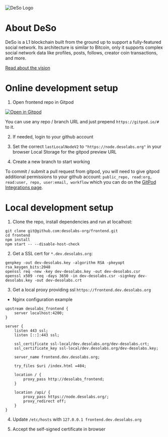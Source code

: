 ![DeSo Logo](src/assets/deso/camelcase_logo.svg)

# About DeSo

DeSo is a L1 blockchain built from the ground up to support a fully-featured
social network. Its architecture is similar to Bitcoin, only it supports complex
social network data like profiles, posts, follows, creator coin transactions, and
more.

[Read about the vision](https://docs.deso.org/#the-ultimate-vision)

# Online development setup

1. Open frontend repo in Gitpod

[![Open in Gitpod](https://gitpod.io/button/open-in-gitpod.svg)](https://gitpod.io/#https://github.com/desolabs-org/frontend)

You can use any repo / branch URL and just prepend `https://gitpod.io/#` to it.

2. If needed, login to your github account

3. Set the correct `lastLocalNodeV2` to `"https://node.desolabs.org"` in your browser Local Storage for the gitpod preview URL

4. Create a new branch to start working

To commit / submit a pull request from gitpod, you will need to give gitpod additional permissions to your github account: `public_repo, read:org, read:user, repo, user:email, workflow` which you can do on the [GitPod Integrations page](https://gitpod.io/integrations).

# Local development setup

1. Clone the repo, install dependencies and run at localhost:
```
git clone git@github.com:desolabs-org/frontend.git
cd frontend
npm install
npm start -- --disable-host-check
```

2. Get a SSL cert for `*.dev.desolabs.org`:
```
genpkey -out dev-desolabs.key -algorithm RSA -pkeyopt rsa_keygen_bits:2048
openssl req -new -key dev-desolabs.key -out dev-desolabs.csr
openssl x509 -req -days 3650 -in dev-desolabs.csr -signkey dev-desolabs.key -out dev-desolabs.crt
```

3. Get a local proxy providing ssl `https://frontend.dev.desolabs.org`
* Nginx configuration example
```
upstream desolabs_frontend {
    server localhost:4200;
}

server {
    listen 443 ssl;
    listen [::]:443 ssl;

    ssl_certificate ssl-local/dev.desolabs.org/dev-desolabs.crt;
    ssl_certificate_key ssl-local/dev.desolabs.org/dev-desolabs.key;

    server_name frontend.dev.desolabs.org;

    try_files $uri /index.html =404;

    location / {
        proxy_pass http://desolabs_frontend;
    }

    location /api/ { 
        proxy_pass https://node.desolabs.org/;
        proxy_redirect off;
    }
}
```

4. Update `/etc/hosts` with `127.0.0.1 frontend.dev.desolabs.org`

5. Accept the self-signed certificate in browser